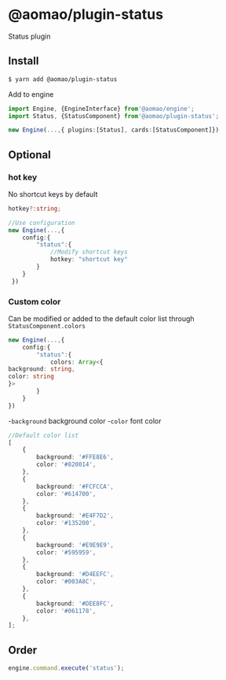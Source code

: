 # @aomao/plugin-status

Status plugin

## Install

```bash
$ yarn add @aomao/plugin-status
```

Add to engine

```ts
import Engine, {EngineInterface} from'@aomao/engine';
import Status, {StatusComponent} from'@aomao/plugin-status';

new Engine(...,{ plugins:[Status], cards:[StatusComponent]})
```

## Optional

### hot key

No shortcut keys by default

```ts
hotkey?:string;

//Use configuration
new Engine(...,{
    config:{
        "status":{
            //Modify shortcut keys
            hotkey: "shortcut key"
        }
    }
 })
```

### Custom color

Can be modified or added to the default color list through `StatusComponent.colors`

```ts
new Engine(...,{
    config:{
        "status":{
            colors: Array<{
background: string,
color: string
}>
        }
    }
})
```

-`background` background color -`color` font color

```ts
//Default color list
[
	{
		background: '#FFE8E6',
		color: '#820014',
	},
	{
		background: '#FCFCCA',
		color: '#614700',
	},
	{
		background: '#E4F7D2',
		color: '#135200',
	},
	{
		background: '#E9E9E9',
		color: '#595959',
	},
	{
		background: '#D4EEFC',
		color: '#003A8C',
	},
	{
		background: '#DEE8FC',
		color: '#061178',
	},
];
```

## Order

```ts
engine.command.execute('status');
```
